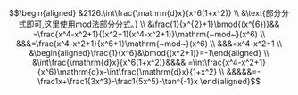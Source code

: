 
$$\begin{aligned}
&2126.\int\frac{\mathrm{d}x}{x^6(1+x^2)} \\
&\text{部分分式即可,这里使用mod法部分分式。} \\
&\frac{1}{x^{2}+1}\bmod{(x^{6})}&& =\frac{x^4-x^2+1}{(x^2+1)(x^4-x^2+1)}\mathrm{~mod~}(x^6)  \\
&&&=\frac{x^4-x^2+1}{x^6+1}\mathrm{~mod~}(x^6) \\
&&&=x^4-x^2+1 \\
&\begin{aligned}\frac{1}{x^6}&\bmod{(x^2+1)}=-1\end{aligned} \\
&\int\frac{\mathrm{d}x}{x^6(1+x^2)}&&&& =\int\frac{x^4-x^2+1}{x^6}\mathrm{d}x-\int\frac{\mathrm{d}x}{1+x^2}  \\
&&&&&=-\frac1x+\frac1{3x^3}-\frac1{5x^5}-\tan^{-1}x
\end{aligned}$$
